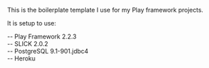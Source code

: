 This is the boilerplate template I use for my Play framework projects.

It is setup to use:

-- Play Framework 2.2.3  
-- SLICK 2.0.2  
-- PostgreSQL 9.1-901.jdbc4  
-- Heroku  

